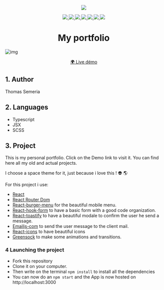 <p align="center">
	<a href="https://app.netlify.com/sites/tomsportfolio/deploys" >
		<img src="https://api.netlify.com/api/v1/badges/c3af44f3-75be-4a1e-9a38-c5d9c634b7a0/deploy-status"/>
	</a>
	</p>
<p align="center">
	<a href="https://github.com/Ngc1987" >
		<img src="https://img.shields.io/badge/GitHub-100000?style=for-the-badge&logo=github&logoColor=white"/>
	</a>
	<a href="https://reactjs.org/">
		<img src="https://img.shields.io/badge/React-20232A?style=for-the-badge&logo=react&logoColor=61DAFB"/>
	</a>
	<a href="https://www.typescriptlang.org/">
		<img src="https://img.shields.io/badge/Typescript-5da6ff?style=for-the-badge&logo=typescript&logoColor=white"/>
	</a>
	<a href="https://reactrouter.com/">
		<img src="https://img.shields.io/badge/React_Router-CA4245?style=for-the-badge&logo=react-router&logoColor=white"/>
	</a>
	<a href="https://reactjs.org/docs/introducing-jsx.html">
		<img src="https://img.shields.io/badge/JSX-20232A?style=for-the-badge&logo=react&logoColor=61DAFB"/>
	</a>
	<a href="https://reactjs.org/docs/introducing-jsx.html">
		<img src="https://img.shields.io/badge/Jest-edf0f3?style=for-the-badge&logo=jest&logoColor=6ec444"/>
	</a>
	<a href="https://sass-lang.com/">
		<img src="https://img.shields.io/badge/Sass-CC6699?style=for-the-badge&logo=sass&logoColor=white"/>
	</a>
</p>


<h1 align="center">My portfolio</h1>


<p align="center">

</p>

![img](https://i.imgur.com/PJsoJhx.png)
<p align="center">
<a href="https://tomsportfolio.netlify.app/">🌍 Live démo
</a>
</p>

## 1. Author

Thomas Semeria


## 2. Languages

- Typescript
- JSX
- SCSS

## 3. Project
This is my personal portfolio. Click on the Demo link to visit it. You can find here all my old and actual projects.

I choose a space theme for it, just because i love this ! 👽 🌎

For this project i use:

- [React](https://reactjs.org/)
- [React Router Dom](https://v5.reactrouter.com/web/guides/quick-start)
- [React-burger-menu](https://www.npmjs.com/package/react-burger-menu) for the beautiful mobile menu.
- [React-hook-form](https://sass-lang.com/) to have a basic form with a good code organization.
- [React-toastify](https://www.npmjs.com/package/react-toastify) to have a beautiful modale to confirm the user he send a message.
- [Emailjs-com](https://www.emailjs.com/) to send the user message to the client mail.
- [React-icons](https://react-icons.github.io/react-icons/) to have beautiful icons
- [Greensock](https://greensock.com/) to make some animations and transitions.



### 4 Launching the project

- Fork this repository
- Clone it on your computer.
- Then write on the terminal `npm install` to install all the dependencies
- You can now do an `npm start` and the App is now hosted on http://localhost:3000